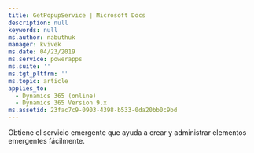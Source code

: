 ```yaml
---
title: GetPopupService | Microsoft Docs
description: null
keywords: null
ms.author: nabuthuk
manager: kvivek
ms.date: 04/23/2019
ms.service: powerapps
ms.suite: ''
ms.tgt_pltfrm: ''
ms.topic: article
applies_to:
  - Dynamics 365 (online)
  - Dynamics 365 Version 9.x
ms.assetid: 23fac7c9-0903-4398-b533-0da20bb0c9bd
---
```


Obtiene el servicio emergente que ayuda a crear y administrar elementos emergentes fácilmente.
